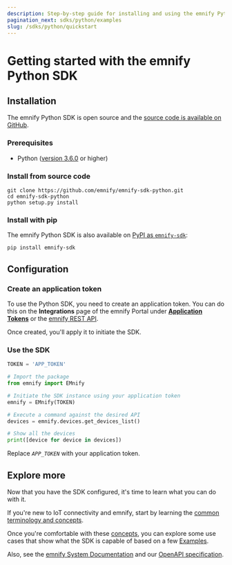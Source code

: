 ```yaml
---
description: Step-by-step guide for installing and using the emnify Python SDK
pagination_next: sdks/python/examples
slug: /sdks/python/quickstart
---
```


# Getting started with the emnify Python SDK

## Installation

The emnify Python SDK is open source and the [source code is available on GitHub](https://github.com/emnify/emnify-sdk-python).

### Prerequisites

- Python ([version 3.6.0](https://www.python.org/downloads/release/python-360/) or higher)

### Install from source code

```shell
git clone https://github.com/emnify/emnify-sdk-python.git
cd emnify-sdk-python
python setup.py install
```

### Install with pip

The emnify Python SDK is also available on [PyPI as `emnify-sdk`](https://pypi.org/project/emnify-sdk/):

```shell
pip install emnify-sdk
```

## Configuration

### Create an application token

To use the Python SDK, you need to create an application token. 
You can do this on the **Integrations** page of the emnify Portal under [**Application Tokens**](https://portal.emnify.com/integrations#application-tokens) or the [emnify REST API](/rest/authentication#authenticate-with-an-application-token).

Once created, you'll apply it to initiate the SDK.

### Use the SDK

```python
TOKEN = 'APP_TOKEN'

# Import the package
from emnify import EMnify

# Initiate the SDK instance using your application token
emnify = EMnify(TOKEN)

# Execute a command against the desired API
devices = emnify.devices.get_devices_list()

# Show all the devices
print([device for device in devices])
```

Replace *`APP_TOKEN`* with your application token.

## Explore more 

Now that you have the SDK configured, it's time to learn what you can do with it.

If you're new to IoT connectivity and emnify, start by learning the [common terminology and concepts](/sdks/concepts). 

Once you're comfortable with these [concepts](/sdks/concepts), you can explore some use cases that show what the SDK is capable of based on a few [Examples](/sdks/python/examples). 

Also, see the [emnify System Documentation](https://cdn.emnify.net/api/doc/index.html) and our [OpenAPI specification](https://cdn.emnify.net/api/doc/swagger.html).
